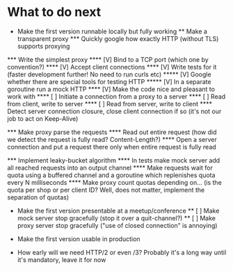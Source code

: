 What to do next
================

* Make the first version runnable locally but fully working
** Make a transparent proxy
*** Quickly google how exactly HTTP (without TLS) supports proxying

*** Write the simplest proxy
**** [V] Bind to a TCP port (which one by convention?)
**** [V] Accept client connections
**** [V] Write tests for it (faster development further! No need to run curls etc)
***** [V] Google whether there are special tools for testing HTTP
***** [V] In a separate goroutine run a mock HTTP
**** [V] Make the code nice and pleasant to work with
**** [ ] Initiate a connection from a proxy to a server
**** [ ] Read from client, write to server
**** [ ] Read from server, write to client
**** Detect server connection closure, close client connection if so (it's not our job to act on Keep-Alive)

*** Make proxy parse the requests
**** Read out entire request (how did we detect the request is fully read? Content-Length?)
**** Open a server connection and put a request there only when entire request is fully read

*** Implement leaky-bucket algorithm
**** In tests make mock server add all reached requests into an output channel
**** Make requests wait for quota using a buffered channel and a goroutine which replenishes quota every N milliseconds
**** Make proxy count quotas depending on... (is the quota per shop or per client ID? Well, does not matter, implement the separation of quotas)

* Make the first version presentable at a meetup/conference
** [ ] Make mock server stop gracefully (stop it over a quit-channel?)
** [ ] Make proxy server stop gracefully ("use of closed connection" is annoying)

* Make the first version usable in production

* How early will we need HTTP/2 or even /3? Probably it's a long way until it's mandatory, leave it for now
